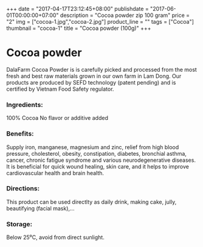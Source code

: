 +++
date = "2017-04-17T23:12:45+08:00"
publishdate = "2017-06-01T00:00:00+07:00"
description = "Cocoa powder zip 100 gram"
price = "2"
img = ["cocoa-1.jpg","cocoa-2.jpg"]
product_line = ""
tags = ["Cocoa"]
thumbnail = "cocoa-1"
title = "Cocoa powder (100g)"
+++

# Cocoa powder

DalaFarm Cocoa Powder is is carefully picked and processed from the most fresh and best raw materials 
grown in our own farm in Lam Dong. Our products are produced by SEFD technology (patent pending) and 
is certified by Vietnam Food Safety regulator.

### Ingredients: 
100% Cocoa
No flavor or additive added

### Benefits: 
Supply iron, manganese, magnesium and zinc, relief from high blood pressure, cholesterol,  obesity, constipation, diabetes, bronchial  asthma, cancer, chronic fatigue syndrome  and various neurodegenerative diseases.  It is beneficial for quick wound healing, skin  care, and it helps to improve cardiovascular  health and brain health.

### Directions:  
This product can be used directlty as  daily drink, making cake, jully, beautifying (facial mask),...

### Storage: 
Below 25⁰C, avoid from direct sunlight.

